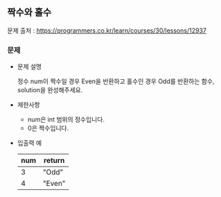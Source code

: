 ## 짝수와 홀수

문제 출처 : https://programmers.co.kr/learn/courses/30/lessons/12937

### 문제

- 문제 설명

  정수 num이 짝수일 경우 Even을 반환하고 홀수인 경우 Odd를 반환하는 함수, solution을 완성해주세요.
  
- 제한사항

  - num은 int 범위의 정수입니다.
  - 0은 짝수입니다.
  
- 입출력 예

  | num  | return |
  | ---- | ------ |
  | 3    | "Odd"  |
  | 4    | "Even" |

